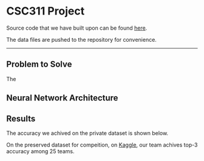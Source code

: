 # CSC311 Project

Source code that we have built upon can be found [here](https://www.cs.toronto.edu/~rahulgk/courses/csc311_f22/index.html#project).

The data files are pushed to the repository for convenience.


----



Problem to Solve
----
The 

Neural Network Architecture
----



Results
----
The accuracy we achived on the private dataset is shown below.


On the preserved dataset for compeition, on [Kaggle](https://www.kaggle.com/competitions/csc311-fall-2022), our team achives top-3 accuracy among 25 teams.
